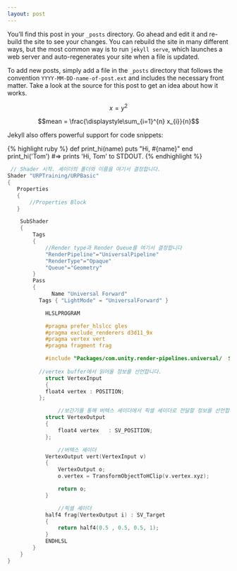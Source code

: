 ```yaml
---
layout: post
---
```

You’ll find this post in your `_posts` directory. Go ahead and edit it and re-build the site to see your changes. You can rebuild the site in many different ways, but the most common way is to run `jekyll serve`, which launches a web server and auto-regenerates your site when a file is updated.

To add new posts, simply add a file in the `_posts` directory that follows the convention `YYYY-MM-DD-name-of-post.ext` and includes the necessary front matter. Take a look at the source for this post to get an idea about how it works.

$$ x = y^2 $$

$$mean = \frac{\displaystyle\sum_{i=1}^{n} x_{i}}{n}$$

Jekyll also offers powerful support for code snippets:

{% highlight ruby %}
def print_hi(name)
  puts "Hi, #{name}"
end
print_hi('Tom')
#=> prints 'Hi, Tom' to STDOUT.
{% endhighlight %}

``` c
 // Shader 시작. 셰이더의 폴더와 이름을 여기서 결정합니다.
Shader "URPTraining/URPBasic"
{
   Properties
   {   
	   //Properties Block 
   }  

	SubShader
	{  
		Tags
      	{
          	//Render type과 Render Queue를 여기서 결정합니다
	   		"RenderPipeline"="UniversalPipeline"
          	"RenderType"="Opaque"          
          	"Queue"="Geometry"
      	}
    	Pass
    	{  		
     	 	  Name "Universal Forward"
          Tags { "LightMode" = "UniversalForward" }

       		HLSLPROGRAM

        	#pragma prefer_hlslcc gles
        	#pragma exclude_renderers d3d11_9x
        	#pragma vertex vert
        	#pragma fragment frag

       		#include "Packages/com.unity.render-pipelines.universal/  ShaderLibrary/Lighting.hlsl"        	
  
          //vertex buffer에서 읽어올 정보를 선언합니다. 	
         	struct VertexInput
         	{
           	float4 vertex : POSITION;
          };

			    //보간기를 통해 버텍스 셰이더에서 픽셀 셰이더로 전달할 정보를 선언합니다.
        	struct VertexOutput
          	{
           		float4 vertex  	: SV_POSITION;
      		};

			    //버텍스 셰이더
      		VertexOutput vert(VertexInput v)
        	{
          		VertexOutput o;      
          		o.vertex = TransformObjectToHClip(v.vertex.xyz);

         		return o;
        	}

			    //픽셀 셰이더
        	half4 frag(VertexOutput i) : SV_Target
        	{  	
          		return half4(0.5 , 0.5, 0.5, 1);  
        	}
        	ENDHLSL  
    	}
    }
}
```